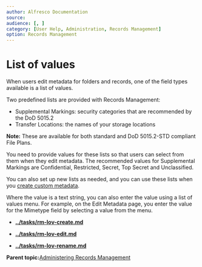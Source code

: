 ```yaml
---
author: Alfresco Documentation
source: 
audience: [, ]
category: [User Help, Administration, Records Management]
option: Records Management
---
```


# List of values

When users edit metadata for folders and records, one of the field types available is a list of values.

Two predefined lists are provided with Records Management:

-   Supplemental Markings: security categories that are recommended by the DoD 5015.2
-   Transfer Locations: the names of your storage locations

**Note:** These are available for both standard and DoD 5015.2-STD compliant File Plans.

You need to provide values for these lists so that users can select from them when they edit metadata. The recommended values for Supplemental Markings are Confidential, Restricted, Secret, Top Secret and Unclassified.

You can also set up new lists as needed, and you can use these lists when you [create custom metadata](rm-custmeta-intro.md).

Where the value is a text string, you can also enter the value using a list of values menu. For example, on the Edit Metadata page, you enter the value for the Mimetype field by selecting a value from the menu.

-   **[../tasks/rm-lov-create.md](../tasks/rm-lov-create.md)**  

-   **[../tasks/rm-lov-edit.md](../tasks/rm-lov-edit.md)**  

-   **[../tasks/rm-lov-rename.md](../tasks/rm-lov-rename.md)**  


**Parent topic:**[Administering Records Management](../concepts/rm-admin-intro.md)

